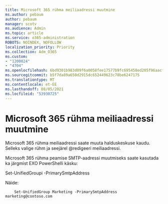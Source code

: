 ```yaml
---
title: Microsoft 365 rühma meiliaadressi muutmine
ms.author: pebaum
author: pebaum
manager: scotv
ms.audience: Admin
ms.topic: article
ms.service: o365-administration
ROBOTS: NOINDEX, NOFOLLOW
localization_priority: Priority
ms.collection: Adm_O365
ms.custom:
- "1200024"
- "4704"
ms.openlocfilehash: 6bd9301b983d09f6a0058fee17577b9fc695458ed205f96aacf79a87e4a91e34
ms.sourcegitcommit: b5f7da89a650d2915dc652449623c78be6247175
ms.translationtype: MT
ms.contentlocale: et-EE
ms.lasthandoff: 08/05/2021
ms.locfileid: "53930725"
---
```

# <a name="change-email-address-of-a-microsoft-365-group"></a>Microsoft 365 rühma meiliaadressi muutmine

Microsoft 365 rühma meiliaadressi saate muuta halduskeskuse kaudu. Selleks valige rühm ja seejärel @redigeeri meiliaadressi.

Microsoft 365 rühma peamise SMTP-aadressi muutmiseks saate kasutada ka järgmist EXO PowerShelli käsku:

Set-UnifiedGroupi <Group Name> -PrimarySmtpAddress <new SMTP Address>

Näide:

```
    Set-UnifiedGroup Marketing -PrimarySmtpAddress marketing@contoso.com
```
